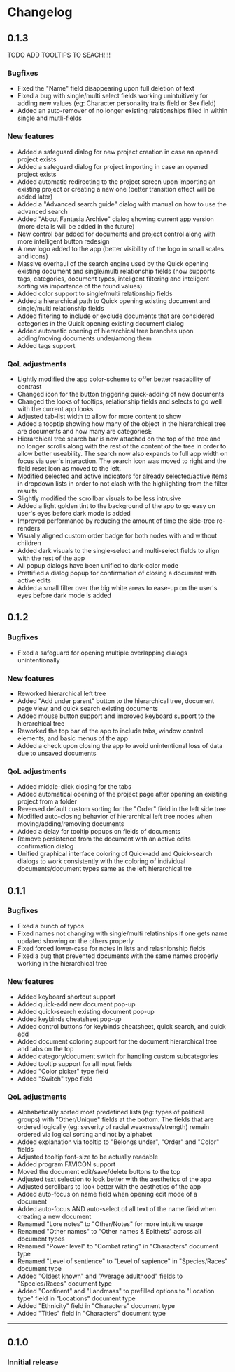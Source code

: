 # Changelog

## 0.1.3

TODO
ADD TOOLTIPS TO SEACH!!!!

### Bugfixes

- Fixed the "Name" field disappearing upon full deletion of text
- Fixed a bug with single/multi select fields working unintuitively for adding new values (eg: Character personality traits field or Sex field)
- Added an auto-remover of no longer existing relationships filled in within single and mutli-fields

### New features

- Added a safeguard dialog for new project creation in case an opened project exists
- Added a safeguard dialog for project importing in case an opened project exists
- Added automatic redirecting to the project screen upon importing an existing project or creating a new one (better transition effect will be added later)
- Added a "Advanced search guide" dialog with manual on how to use the advanced search
- Added "About Fantasia Archive" dialog showing current app version (more details will be added in the future)
- New control bar added for documents and project control along with more intelligent button redesign
- A new logo added to the app (better visibility of the logo in small scales and icons)
- Massive overhaul of the search engine used by the Quick opening existing document and single/multi relationship fields (now supports tags, categories, document types, inteligent filtering and inteligent sorting via importance of the found values)
- Added color support to single/multi relationship fields
- Added a hierarchical path to Quick opening existing document and single/multi relationship fields
- Added filtering to include or exclude documents that are considered categories in the  Quick opening existing document dialog
- Added automatic opening of hierarchical tree branches upon adding/moving documents under/among them
- Added tags support

### QoL adjustments

- Lightly modified the app color-scheme to offer better readability of contrast
- Changed icon for the button triggering quick-adding of new documents
- Changed the looks of tooltips, relationship fields and selects to go well with the current app looks
- Adjusted tab-list width to allow for more content to show
- Added a tooptip showing how many of the object in the hierarchical tree are documents and how many are categoriesE
- Hierarchical tree search bar is now attached on the top of the tree and no longer scrolls along with the rest of the content of the tree in order to allow better useability. The search now also expands to full app width on focus via user's interaction. The search icon was moved to right and the field reset icon as moved to the left.
- Modified selected and active indicators for already selected/active items in dropdown lists in order to not clash with the highlighting from the filter results
- Slightly modified the scrollbar visuals to be less intrusive
- Added a light golden tint to the background of the app to go easy on user's eyes before dark mode is added
- Improved performance by reducing the amount of time the side-tree re-renders
- Visually aligned custom order badge for both nodes with and without children
- Added dark visuals to the single-select and multi-select fields to align with the rest of the app
- All popup dialogs have been unified to dark-color mode
- Prettified a dialog popup for confirmation of closing a document with active edits
- Added a small filter over the big white areas to ease-up on the user's eyes before dark mode is added

## 0.1.2

### Bugfixes

- Fixed a safeguard for opening multiple overlapping dialogs unintentionally

### New features

- Reworked hierarchical left tree
- Added "Add under parent" button to the hierarchical tree, document page view, and quick search existing documents
- Added mouse button support and improved keyboard support to the hierarchical tree
- Reworked the top bar of the app to include tabs, window control elements, and basic menus of the app
- Added a check upon closing the app to avoid unintentional loss of data due to unsaved documents

### QoL adjustments

- Added middle-click closing for the tabs
- Added automatical opening of the project page after opening an existing project from a folder
- Reversed default custom sorting for the "Order" field in the left side tree
- Modified auto-closing behavior of hierarchical left tree nodes when moving/adding/removing documents
- Added a delay for tooltip popups on fields of documents
- Remove persistence from the document with an active edits confirmation dialog
- Unified graphical interface coloring of Quick-add and Quick-search dialogs to work consistently with the coloring of individual documents/document types same as the left hierarchical tre

## 0.1.1

### Bugfixes

- Fixed a bunch of typos
- Fixed names not changing with single/multi relatinships if one gets name updated showing on the others properly
- Fixed forced lower-case for notes in lists and relashionship fields
- Fixed a bug that prevented documents with the same names properly working in the hierarchical tree

### New features

- Added keyboard shortcut support
- Added quick-add new document pop-up
- Added quick-search existing document pop-up
- Added keybinds cheatsheet pop-up
- Added control buttons for keybinds cheatsheet, quick search, and quick add
- Added document coloring support for the document hierarchical tree and tabs on the top
- Added category/document switch for handling custom subcategories
- Added tooltip support for all input fields
- Added "Color picker" type field
- Added "Switch" type field

### QoL adjustments

- Alphabetically sorted most predefined lists (eg: types of political groups) with "Other/Unique" fields at the bottom. The fields that are ordered logically (eg: severity of racial weakness/strength) remain ordered via logical sorting and not by alphabet
- Added explanation via tooltip to "Belongs under", "Order" and "Color" fields
- Adjusted tooltip font-size to be actually readable
- Added program FAVICON support
- Moved the document edit/save/delete buttons to the top
- Adjusted text selection to look better with the aesthetics of the app
- Adjusted scrollbars to look better with the aesthetics of the app
- Added auto-focus on name field when opening edit mode of a document
- Added auto-focus AND auto-select of all text of the name field when creating a new document
- Renamed "Lore notes" to "Other/Notes" for more intuitive usage
- Renamed "Other names" to "Other names & Epithets" across all document types
- Renamed "Power level" to "Combat rating" in "Characters" document type
- Renamed "Level of sentience" to "Level of sapience" in "Species/Races" document type
- Added "Oldest known" and "Average adulthood" fields to "Species/Races" document type
- Added "Continent" and "Landmass" to prefilled options to "Location type" field in "Locations" document type
- Added "Ethnicity" field in "Characters" document type
- Added "Titles" field in "Characters" document type

---

## 0.1.0

### Innitial release
